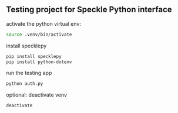 ## Testing project for Speckle Python interface

activate the python virtual env: 
```zsh
source .venv/bin/activate
```

install specklepy
```zsh
pip install specklepy
pip install python-dotenv
```

run the testing app
```zsh
python auth.py
```

optional: deactivate venv
```zsh
deactivate
```